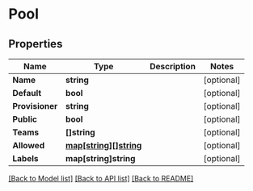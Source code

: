 # Pool

## Properties
Name | Type | Description | Notes
------------ | ------------- | ------------- | -------------
**Name** | **string** |  | [optional] 
**Default** | **bool** |  | [optional] 
**Provisioner** | **string** |  | [optional] 
**Public** | **bool** |  | [optional] 
**Teams** | **[]string** |  | [optional] 
**Allowed** | [**map[string][]string**](array.md) |  | [optional] 
**Labels** | **map[string]string** |  | [optional] 

[[Back to Model list]](../README.md#documentation-for-models) [[Back to API list]](../README.md#documentation-for-api-endpoints) [[Back to README]](../README.md)


